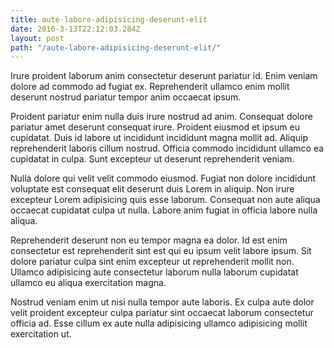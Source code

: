 ```yaml
---
title: aute-labore-adipisicing-deserunt-elit
date: 2016-3-13T22:12:03.284Z
layout: post
path: "/aute-labore-adipisicing-deserunt-elit/"
---
```


Irure proident laborum anim consectetur deserunt pariatur id. Enim veniam dolore ad commodo ad fugiat ex. Reprehenderit ullamco enim mollit deserunt nostrud pariatur tempor anim occaecat ipsum.

Proident pariatur enim nulla duis irure nostrud ad anim. Consequat dolore pariatur amet deserunt consequat irure. Proident eiusmod et ipsum eu cupidatat. Duis id labore ut incididunt incididunt magna mollit ad. Aliquip reprehenderit laboris cillum nostrud. Officia commodo incididunt ullamco ea cupidatat in culpa. Sunt excepteur ut deserunt reprehenderit veniam.

Nulla dolore qui velit velit commodo eiusmod. Fugiat non dolore incididunt voluptate est consequat elit deserunt duis Lorem in aliquip. Non irure excepteur Lorem adipisicing quis esse laborum. Consequat non aute aliqua occaecat cupidatat culpa ut nulla. Labore anim fugiat in officia labore nulla aliqua.

Reprehenderit deserunt non eu tempor magna ea dolor. Id est enim consectetur est reprehenderit sint est qui eu ipsum velit labore ipsum. Sit dolore pariatur culpa sint enim excepteur ut reprehenderit mollit non. Ullamco adipisicing aute consectetur laborum nulla laborum cupidatat ullamco eu aliqua exercitation magna.

Nostrud veniam enim ut nisi nulla tempor aute laboris. Ex culpa aute dolor velit proident excepteur culpa pariatur sint occaecat laborum consectetur officia ad. Esse cillum ex aute nulla adipisicing ullamco adipisicing mollit exercitation ut.